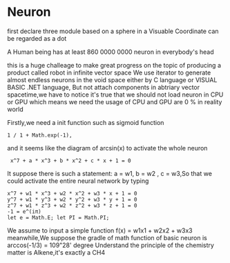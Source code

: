 # Neuron

first declare three module based on a sphere in a Visuable Coordinate can be regarded as a dot

A Human being has at least 860 0000 0000 neuron in everybody's head

this is a huge challeage to make great progress on the topic of producing a product called robot in infinite vector space We use iterator to generate almost endless neurons in the void space either by C language or VISUAL BASIC .NET language, But not attach components in abtriary vector spacetime,we have to notice it's true that we should not load neuron in CPU or GPU which means we need the usage of CPU and GPU are 0 % in reality world

Firstly,we need a init function such as sigmoid function

    1 / 1 + Math.exp(-1),
and it seems like the diagram of arcsin(x) to activate the whole neuron

     x^7 + a * x^3 + b * x^2 + c * x + 1 = 0
It suppose there is such a statement: a = w1, b = w2 , c = w3,So that we could activate the entire neural network by typing

    x^7 + w1 * x^3 + w2 * x^2 + w3 * x + 1 = 0
    y^7 + w1 * y^3 + w2 * y^2 + w3 * y + 1 = 0
    z^7 + w1 * z^3 + w2 * z^2 + w3 * z + 1 = 0
    -1 = e^(iπ)
    let e = Math.E; let PI = Math.PI;
We assume to input a simple function f(x) = w1x1 + w2x2 + w3x3 meanwhile,We suppose the gradle of math function of basic neuron is arccos(-1/3) = 109"28' degree Understand the principle of the chemistry matter is Alkene,it's exactly a CH4
